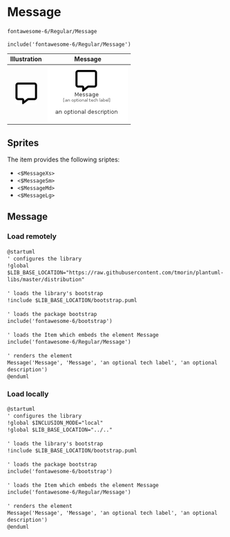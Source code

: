 # Message


```text
fontawesome-6/Regular/Message
```

```text
include('fontawesome-6/Regular/Message')
```



| Illustration | Message |
| :---: | :---: |
| ![illustration for Illustration](../../fontawesome-6/Regular/Message.png) | ![illustration for Message](../../fontawesome-6/Regular/Message.Local.png) |



## Sprites
The item provides the following sriptes:

- `<$MessageXs>`
- `<$MessageSm>`
- `<$MessageMd>`
- `<$MessageLg>`





## Message

### Load remotely
```plantuml
@startuml
' configures the library
!global $LIB_BASE_LOCATION="https://raw.githubusercontent.com/tmorin/plantuml-libs/master/distribution"

' loads the library's bootstrap
!include $LIB_BASE_LOCATION/bootstrap.puml

' loads the package bootstrap
include('fontawesome-6/bootstrap')

' loads the Item which embeds the element Message
include('fontawesome-6/Regular/Message')

' renders the element
Message('Message', 'Message', 'an optional tech label', 'an optional description')
@enduml
```

### Load locally
```plantuml
@startuml
' configures the library
!global $INCLUSION_MODE="local"
!global $LIB_BASE_LOCATION="../.."

' loads the library's bootstrap
!include $LIB_BASE_LOCATION/bootstrap.puml

' loads the package bootstrap
include('fontawesome-6/bootstrap')

' loads the Item which embeds the element Message
include('fontawesome-6/Regular/Message')

' renders the element
Message('Message', 'Message', 'an optional tech label', 'an optional description')
@enduml
```

